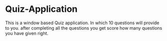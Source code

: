 # Quiz-Application
This is a window based Quiz application.  In which 10 questions will provide to you. after completing all the questions you get score 
how many questions you have given right.
